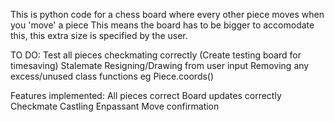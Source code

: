 This is python code for a chess board where every other piece moves when you 'move' a piece
This means the board has to be bigger to accomodate this, this extra size is specified by the user.

TO DO:
Test all pieces checkmating correctly (Create testing board for timesaving)
Stalemate
Resigning/Drawing from user input
Removing any excess/unused class functions eg Piece.coords()

Features implemented:
All pieces correct
Board updates correctly
Checkmate
Castling
Enpassant
Move confirmation
